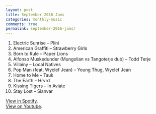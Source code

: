 ```yaml
---
layout: post
title: September 2016 Jams
categories: monthly-music
comments: true
permalink: september-2016-jams/
---
```


1. Electric Sunrise – Plini
2. American Graffiti – Strawberry Girls
3. Born to Rule – Paper Lions
4. Alfonso Muskedunder (Mungolian vs Tangoterje dub) – Todd Terje
5. Villainy – Local Natives
6. Pop Man (feat. Wyclef Jean) – Young Thug, Wyclef Jean
7. Home to Me – Tauk
8. The Earth – Hrvrd
9. Kissing Tigers – In Aviate
10. Stay Lost – Sianvar

[View in Spotify][spotify].  
[View on Youtube][youtube].

[spotify]: https://open.spotify.com/user/fred.hohman/playlist/6BQORgj0ulXHNVn9VnpksW "View in Spotify."
[youtube]: https://www.youtube.com/playlist?list=PL7t4sFPlrvYVuqbaM4AuJd0x_4AgSzUIF "View on Youtube."
